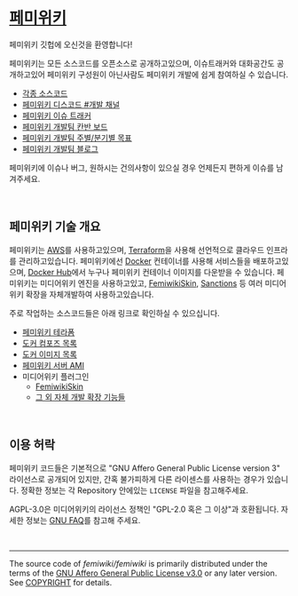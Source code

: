 [페미위키]
========
페미위키 깃헙에 오신것을 환영합니다!

페미위키는 모든 소스코드를 오픈소스로 공개하고있으며, 이슈트래커와 대화공간도
공개하고있어 페미위키 구성원이 아닌사람도 페미위키 개발에 쉽게 참여하실 수
있습니다.

- [각종 소스코드](https://github.com/femiwiki/)
- [페미위키 디스코드 #개발 채널](https://discord.gg/yrQCFQt)
- [페미위키 이슈 트래커](https://github.com/femiwiki/femiwiki/issues)
- [페미위키 개발팀 칸반 보드](https://github.com/orgs/femiwiki/projects/1)
- [페미위키 개발팀 주별/분기별 목표](https://github.com/femiwiki/femiwiki/milestones)
- [페미위키 개발팀 블로그](https://femiwiki.com/w/%ED%8E%98%EB%AF%B8%EC%9C%84%ED%82%A4:%EA%B0%9C%EB%B0%9C_%EB%B8%94%EB%A1%9C%EA%B7%B8)

페미위키에 이슈나 버그, 원하시는 건의사항이 있으실 경우 언제든지 편하게 이슈를
남겨주세요.

&nbsp;

페미위키 기술 개요
--------
페미위키는 [AWS]를 사용하고있으며, [Terraform]을 사용해 선언적으로 클라우드
인프라를 관리하고있습니다. 페미위키에선 [Docker] 컨테이너를 사용해 서비스들을
배포하고있으며, [Docker Hub]에서 누구나 페미위키 컨테이너 이미지를 다운받을 수
있습니다. 페미위키는 미디어위키 엔진을 사용하고있고, [FemiwikiSkin],
[Sanctions] 등 여러 미디어위키 확장을 자체개발하여 사용하고있습니다.

[페미위키]: https://femiwiki.com
[AWS]: https://aws.amazon.com
[Terraform]: https://terraform.io
[Docker]: https://docker.com/
[Docker Hub]: https://hub.docker.com/u/femiwiki/
[FemiwikiSkin]: https://github.com/femiwiki/FemiwikiSkin
[Sanctions]: https://github.com/femiwiki/Sanctions

주로 작업하는 소스코드들은 아래 링크로 확인하실 수 있으십니다.

- [페미위키 테라폼](https://github.com/femiwiki/infra)
- [도커 컴포즈 목록](https://github.com/femiwiki?q=docker-compose+server)
- [도커 이미지 목록](https://github.com/femiwiki?q=docker-image)
- [페미위키 서버 AMI](https://github.com/femiwiki/ami)
- 미디어위키 플러그인
  - [FemiwikiSkin]
  - [그 외 자체 개발 확장 기능들](https://github.com/femiwiki?q=mediawiki-extension)

&nbsp;

이용 허락
--------
페미위키 코드들은 기본적으로 "GNU Affero General Public License version 3"
라이선스로 공개되어 있지만, 간혹 불가피하게 다른 라이센스를 사용하는 경우가
있습니다. 정확한 정보는 각 Repository 안에있는 `LICENSE` 파일을 참고해주세요.

AGPL-3.0은 미디어위키의 라이선스 정책인 "GPL-2.0 혹은 그 이상"과 호환됩니다.
자세한 정보는 [GNU FAQ]를 참고해 주세요.

[GNU FAQ]: https://www.gnu.org/licenses/gpl-faq.en.html#v2v3Compatibility

&nbsp;

--------

The source code of *femiwiki/femiwiki* is primarily distributed under the terms
of the [GNU Affero General Public License v3.0] or any later version. See
[COPYRIGHT] for details.

[GNU Affero General Public License v3.0]: LICENSE
[COPYRIGHT]: COPYRIGHT
